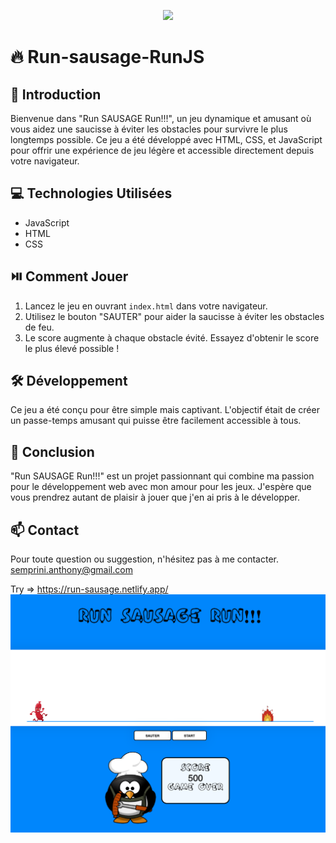 <p align="center">
  <a href="https://skillicons.dev">
    <img src="https://skillicons.dev/icons?i=html,css,js" />
  </a>
</p>


# 🔥 Run-sausage-RunJS

## 📝 Introduction
Bienvenue dans "Run SAUSAGE Run!!!", un jeu dynamique et amusant où vous aidez une saucisse à éviter les obstacles pour survivre le plus longtemps possible. Ce jeu a été développé avec HTML, CSS, et JavaScript pour offrir une expérience de jeu légère et accessible directement depuis votre navigateur.


## 💻 Technologies Utilisées
- JavaScript
- HTML
- CSS

## ⏯️ Comment Jouer
1. Lancez le jeu en ouvrant `index.html` dans votre navigateur.
2. Utilisez le bouton "SAUTER" pour aider la saucisse à éviter les obstacles de feu.
3. Le score augmente à chaque obstacle évité. Essayez d'obtenir le score le plus élevé possible !

## 🛠️ Développement
Ce jeu a été conçu pour être simple mais captivant. L'objectif était de créer un passe-temps amusant qui puisse être facilement accessible à tous.

## :dart: Conclusion
"Run SAUSAGE Run!!!" est un projet passionnant qui combine ma passion pour le développement web avec mon amour pour les jeux. J'espère que vous prendrez autant de plaisir à jouer que j'en ai pris à le développer.

## 📫 Contact
Pour toute question ou suggestion, n'hésitez pas à me contacter. semprini.anthony@gmail.com

Try => https://run-sausage.netlify.app/
<img src="runSausage.png">
